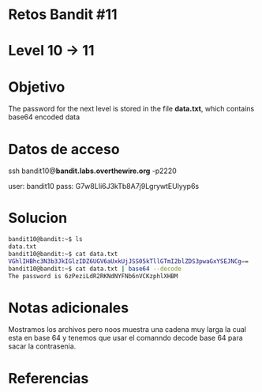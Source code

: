 # Retos Bandit #11
# Level 10 -> 11

# Objetivo
The password for the next level is stored in the file **data.txt**, which contains base64 encoded data

# Datos de acceso
ssh bandit10@**bandit.labs.overthewire.org** -p2220

user: bandit10
pass: G7w8LIi6J3kTb8A7j9LgrywtEUlyyp6s

# Solucion 
```bash
bandit10@bandit:~$ ls
data.txt
bandit10@bandit:~$ cat data.txt 
VGhlIHBhc3N3b3JkIGlzIDZ6UGV6aUxkUjJSS05kTllGTmI2blZDS3pwaGxYSEJNCg==
bandit10@bandit:~$ cat data.txt | base64 --decode
The password is 6zPeziLdR2RKNdNYFNb6nVCKzphlXHBM
```

# Notas adicionales
Mostramos los archivos pero noos muestra una cadena muy  larga la cual esta en base 64 y tenemos que usar el comanndo  decode base 64 para sacar la contrasenia.

# Referencias 